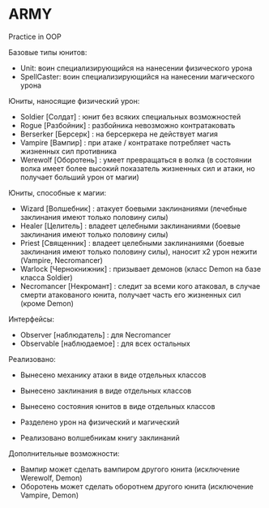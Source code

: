 # ARMY
Practice in OOP

Базовые типы юнитов:
- Unit: воин специализирующийся на нанесении физического урона
- SpellCaster: воин специализирующийся на нанесении магического урона

Юниты, наносящие физический урон:
- Soldier [Солдат] : юнит без всяких специальных возможностей
- Rogue [Разбойник] : разбойника невозможно контратаковать
- Berserker [Берсерк] : на берсеркера не действует магия
- Vampire [Вампир] : при атаке / контратаке потребляет часть жизненных сил противника
- Werewolf [Оборотень] : умеет превращаться в волка (в состоянии волка имеет более высокий показатель жизненных сил и атаки, но получает больший урон от магии)

Юниты, способные к магии:
- Wizard [Волшебник] : атакует боевыми заклинаниями (лечебные заклинания имеют только половину силы)
- Healer [Целитель] : владеет целебными заклинаниями (боевые заклинания имеют только половину силы)
- Priest [Священник] : владеет целебными заклинаниями (боевые заклинания имеют только половину силы), наносит x2 урон нежити (Vampire, Necromancer)
- Warlock [Чернокнижник] : призывает демонов (класс Demon на базе класса Soldier)
- Necromancer [Некромант] : следит за всеми кого атаковал, в случае смерти атакованого юнита, получает часть его жизненных сил (кроме Demon)

Интерфейсы:
- Observer [наблюдатель] : для Necromancer
- Observable [наблюдаемое] : для всех остальных

Реализовано:
- Вынесено механику атаки в виде отдельных классов
- Вынесено заклинания в виде отдельных классов
- Вынесено состояния юнитов в виде отдельных классов

- Разделено урон на физический и магический
- Реализовано волшебникам книгу заклинаний

Дополнительные возможности:
- Вампир может сделать вампиром другого юнита (исключение Werewolf, Demon)
- Оборотень может сделать оборотнем другого юнита (исключение Vampire, Demon)
